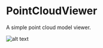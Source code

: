 # PointCloudViewer
A simple point cloud model viewer.

![alt text](https://github.com/Belfer/PointCloudViewer/screenshots/sc_GIF01.gif "Demo")